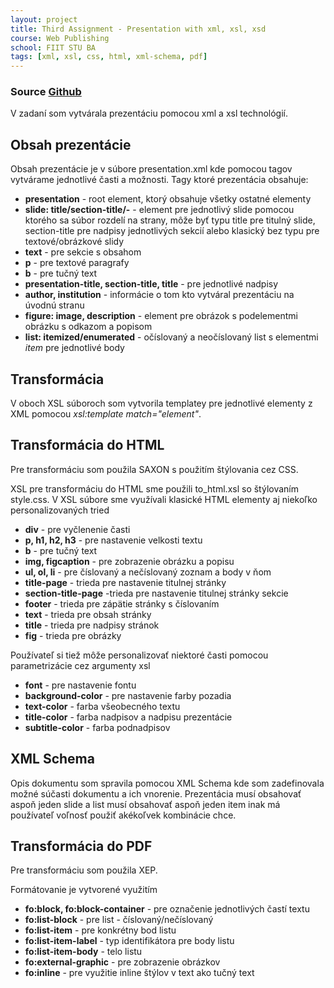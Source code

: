 ```yaml
---
layout: project
title: Third Assignment - Presentation with xml, xsl, xsd
course: Web Publishing
school: FIIT STU BA
tags: [xml, xsl, css, html, xml-schema, pdf]
---
```

### Source [Github](https://github.com/nculakova/wp-z3.git)

V zadaní som vytvárala prezentáciu pomocou xml a xsl technológií.

## Obsah prezentácie

Obsah prezentácie je v súbore presentation.xml kde pomocou tagov vytvárame jednotlivé časti a možnosti. Tagy ktoré prezentácia obsahuje:
* **presentation** - root element, ktorý obsahuje všetky ostatné elementy
* **slide: title/section-title/-** - element pre jednotlivý slide pomocou ktorého sa súbor rozdelí na strany, môže byť typu title pre titulný slide, section-title pre nadpisy jednotlivých sekcií alebo klasický bez typu pre textové/obrázkové slidy
* **text** - pre sekcie s obsahom
* **p** - pre textové paragrafy
* **b** - pre tučný text
* **presentation-title, section-title, title** - pre jednotlivé nadpisy
* **author, institution** - informácie o tom kto vytváral prezentáciu na úvodnú stranu
* **figure: image, description** - element pre obrázok s podelementmi obrázku s odkazom a popisom
* **list: itemized/enumerated** - očíslovaný a neočíslovaný list s elementmi *item* pre jednotlivé body

## Transformácia

V oboch XSL súboroch som vytvorila templatey pre jednotlivé elementy z XML pomocou *xsl:template match="element"*.

## Transformácia do HTML

Pre transformáciu som použila SAXON s použitím štýlovania cez CSS.

XSL pre transformáciu do HTML sme použili to_html.xsl so štýlovaním style.css. V XSL súbore sme využívali klasické HTML elementy aj niekoľko personalizovaných tried
* **div** - pre vyčlenenie časti 
* **p, h1, h2, h3** - pre nastavenie velkosti textu
* **b** - pre tučný text
* **img, figcaption** - pre zobrazenie obrázku a popisu
* **ul, ol, li** - pre číslovaný a nečíslovaný zoznam a body v ňom
* **title-page** - trieda pre nastavenie titulnej stránky
* **section-title-page** -trieda pre nastavenie titulnej stránky sekcie
* **footer** - trieda pre zápätie stránky s číslovaním
* **text** - trieda pre obsah stránky
* **title** - trieda pre nadpisy stránok
* **fig** - trieda pre obrázky

Používateľ si tiež môže personalizovať niektoré časti pomocou parametrizácie cez argumenty xsl
* **font** - pre nastavenie fontu
* **background-color** - pre nastavenie farby pozadia
* **text-color** - farba všeobecného textu
* **title-color** - farba nadpisov a nadpisu prezentácie
* **subtitle-color** - farba podnadpisov

## XML Schema

Opis dokumentu som spravila pomocou XML Schema kde som zadefinovala možné súčasti dokumentu a ich vnorenie. Prezentácia musí obsahovať aspoň jeden slide a list musí obsahovať aspoň jeden item inak má používateľ voľnosť použiť akékoľvek kombinácie chce.

## Transformácia do PDF

Pre transformáciu som použila XEP.

Formátovanie je vytvorené využitím 
* **fo:block, fo:block-container** - pre označenie jednotlivých častí textu
* **fo:list-block** - pre list - číslovaný/nečíslovaný
* **fo:list-item** - pre konkrétny bod listu
* **fo:list-item-label** - typ identifikátora pre body listu
* **fo:list-item-body** - telo listu
* **fo:external-graphic** - pre zobrazenie obrázkov
* **fo:inline** - pre využitie inline štýlov v text ako tučný text
